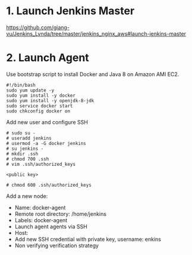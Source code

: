 # 1. Launch Jenkins Master
https://github.com/giang-vu/Jenkins_Lynda/tree/master/jenkins_nginx_aws#launch-jenkins-master

# 2. Launch Agent
Use bootstrap script to install Docker and Java 8 on Amazon AMI EC2.
```
#!/bin/bash
sudo yum update -y
sudo yum install -y docker
sudo yum install -y openjdk-8-jdk
sudo service docker start
sudo chkconfig docker on
```
Add new user and configure SSH
```
# sudo su -
# useradd jenkins
# usermod -a -G docker jenkins
# su jenkins -
# mkdir .ssh
# chmod 700 .ssh
# vim .ssh/authorized_keys

<public key>

# chmod 600 .ssh/authorized_keys
```
Add a new node:
- Name: docker-agent
- Remote root directory: /home/jenkins
- Labels: docker-agent
- Launch agent agents via SSH
- Host: <agent IP address>
- Add new SSH credential with private key, username: enkins
- Non verifying verification strategy
